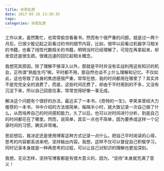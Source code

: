 ```yaml
---
title: 杂思乱想
date: 2017-05-16 13:30:35
tags: 
categories: 杂思乱想
---
```


工作以来，虽然繁忙，也常常偷空看看书，然而有个很严重的问题，就是过一两个月后，已很少能记起之前看过的书的细节内容，比如，很早以前看过机器学习相关的书籍，也看了线性代数相关的书籍，明明当时已经理解了，可现在再拿起来，却发现还是很生疏，很难迅速的回忆起相关概念。

我想究其原因，除了理解不够深入以外，那就是平时并没有实战利用这些知识的机会，正所谓“熟能生巧”嘛，平时都不用，那自然也谈不上什么理解和记忆。不仅如此，这也导致了自身的焦虑感很严重，常常在想，我的时间都用在哪里了？其实并不是完完全全的浪费了，而是，这些时间花费了，却由于平时用到的不多，又没有沉淀下来，所以自己回首往事，常常觉得好像一事无成。

解决这个问题有个很好的办法，最近买了一本书，《奇特的一生》，李笑来曾经大力推荐的一本书，书中介绍的方法很简单，每隔半小时，就大致记录一次自己做了什么，从而培养自己的时间感知能力，久了以后，也可以对时间进行分析，到底自己的时间都花在了哪里。然而，说简单，其实一点也不简单，因为要养成这样一个记录时间的习惯，确实非常难。

思前想后，我决定还是使用博客这种方式记录一点什么。把自己平时阅读的心得，思考的内容都丢进来吧，坚持输出内容。我想，这样不仅可以督促自己积极学习，同时记录本身就是一种再思考的过程，可以让自己对知识的理解也更加深刻。

我想，无论怎样，坚持写博客都是有很大意义的，因为，“坚持”本身就充满了意义！
